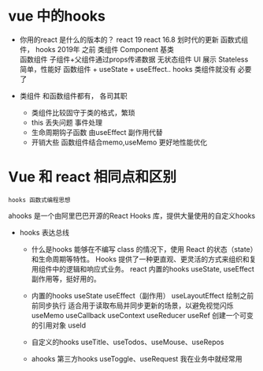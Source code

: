 # vue 中的hooks  
- 你用的react 是什么的版本的？
    react 19
    react 16.8 划时代的更新 函数式组件， hooks 2019年
    之前 类组件 Component 基类  
    函数组件 子组件+父组件通过props传递数据 无状态组件
    UI 展示 Stateless 简单，性能好 
    函数组件 + useState + useEffect.. hooks 类组件就没有
    必要了

- 类组件 
    和函数组件都有， 各司其职
    - 类组件比较固守于类的格式，繁琐 
    - this 丢失问题 事件处理
    - 生命周期钩子函数 由useEffect 副作用代替
    - 开销大些 函数组件结合memo,useMemo 更好地性能优化

# Vue 和 react 相同点和区别
    hooks 函数式编程思想

ahooks 是一个由阿里巴巴开源的React Hooks 库，提供大量使用的自定义hooks

- hooks 表达总线
    - 什么是hooks
    能够在不编写 class 的情况下，使用 React 的状态（state）和生命周期等特性。
    Hooks 提供了一种更直观、更灵活的方式来组织和复用组件中的逻辑和响应式业务。
    react 内置的hooks useState, useEffect 副作用等，挺好用的。
    
    - 内置的hooks
        useState
        useEffect（副作用）
        useLayoutEffect 绘制之前前同步执行 适合用于读取布局并同步更新的场景，以避免视觉闪烁
        useMemo
        useCallback
        useContext
        useReducer
        useRef 创建一个可变的引用对象 
        useId
    - 自定义的hooks 
        useTitle、useTodos、useMouse、useRepos
    - ahooks 第三方hooks
        useToggle、useRequest 我在业务中就经常用